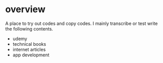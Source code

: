 # overview

A place to try out codes and copy codes. I mainly transcribe or test write the following contents.
- udemy
- technical books
- internet articles
- app development
